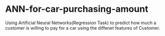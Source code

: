 # ANN-for-car-purchasing-amount
Using Artificial Neural Networks(Regression Task) to predict how much a customer is willing to pay for a car using the diffenet features of Customer.
